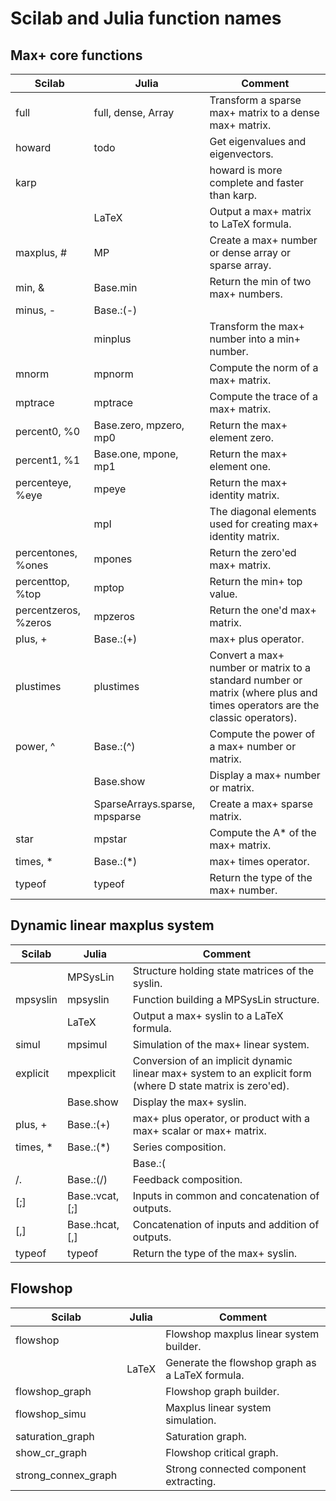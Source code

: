 # Scilab and Julia function names

## Max+ core functions

| Scilab               | Julia                         | Comment                                                                                                                    |
|----------------------|-------------------------------|----------------------------------------------------------------------------------------------------------------------------|
| full                 | full, dense, Array            | Transform a sparse max+ matrix to a dense max+ matrix.                                                                     |
| howard               | todo                          | Get eigenvalues and eigenvectors.                                                                                          |
| karp                 |                               | howard is more complete and faster than karp.                                                                              |
|                      | LaTeX                         | Output a max+ matrix to LaTeX formula.                                                                                     |
| maxplus, #           | MP                            | Create a max+ number or dense array or sparse array.                                                                       |
| min, &               | Base.min                      | Return the min of two max+ numbers.                                                                                        |
| minus, -             | Base.:(-)                     |                                                                                                                            |
|                      | minplus                       | Transform the max+ number into a min+ number.                                                                              |
| mnorm                | mpnorm                        | Compute the norm of a max+ matrix.                                                                                         |
| mptrace              | mptrace                       | Compute the trace of a max+ matrix.                                                                                        |
| percent0, %0         | Base.zero, mpzero, mp0        | Return the max+ element zero.                                                                                              |
| percent1, %1         | Base.one, mpone, mp1          | Return the max+ element one.                                                                                               |
| percenteye, %eye     | mpeye                         | Return the max+ identity matrix.                                                                                           |
|                      | mpI                           | The diagonal elements used for creating max+ identity matrix.                                                              |
| percentones, %ones   | mpones                        | Return the zero'ed max+ matrix.                                                                                            |
| percenttop, %top     | mptop                         | Return the min+ top value.                                                                                                 |
| percentzeros, %zeros | mpzeros                       | Return the one'd max+ matrix.                                                                                              |
| plus, +              | Base.:(+)                     | max+ plus operator.                                                                                                        |
| plustimes            | plustimes                     | Convert a max+ number or matrix to a standard number or matrix (where plus and times operators are the classic operators). |
| power, ^             | Base.:(^)                     | Compute the power of a max+ number or matrix.                                                                              |
|                      | Base.show                     | Display a max+ number or matrix.                                                                                           |
|                      | SparseArrays.sparse, mpsparse | Create a max+ sparse matrix.                                                                                               |
| star                 | mpstar                        | Compute the A* of the max+ matrix.                                                                                         |
| times, *             | Base.:(*)                     | max+ times operator.                                                                                                       |
| typeof               | typeof                        | Return the type of the max+ number.                                                                                        |

## Dynamic linear maxplus system

| Scilab   | Julia            | Comment                                                                                                      |
|----------|------------------|--------------------------------------------------------------------------------------------------------------|
|          | MPSysLin         | Structure holding state matrices of the syslin.                                                              |
| mpsyslin | mpsyslin         | Function building a MPSysLin structure.                                                                      |
|          | LaTeX            | Output a max+ syslin to a LaTeX formula.                                                                     |
| simul    | mpsimul          | Simulation of the max+ linear system.                                                                        |
| explicit | mpexplicit       | Conversion of an implicit dynamic linear max+ system to an explicit form (where D state matrix is zero'ed).  |
|          | Base.show        | Display the max+ syslin.                                                                                     |
| plus, +  | Base.:(+)        | max+ plus operator, or product with a max+ scalar or max+ matrix.                                            |
| times, * | Base.:(*)        | Series composition.                                                                                          |
| |        | Base.:(|)        | Diagonal composition.                                                                                        |
| /.       | Base.:(/)        | Feedback composition.                                                                                        |
| [;]      | Base.:vcat, [;]  | Inputs in common and concatenation of outputs.                                                               |
| [,]      | Base.:hcat, [,]  |  Concatenation of inputs and addition of outputs.                                                            |
| typeof   | typeof           | Return the type of the max+ syslin.                                                                          |

## Flowshop

| Scilab              | Julia | Comment                                         |
|---------------------|-------|-------------------------------------------------|
| flowshop            |       | Flowshop maxplus linear system builder.         |
|                     | LaTeX | Generate the flowshop graph as a LaTeX formula. |
| flowshop_graph      |       | Flowshop graph builder.                         |
| flowshop_simu       |       | Maxplus linear system simulation.               |
| saturation_graph    |       | Saturation graph.                               |
| show_cr_graph       |       | Flowshop critical graph.                        |
| strong_connex_graph |       | Strong connected component extracting.          |


